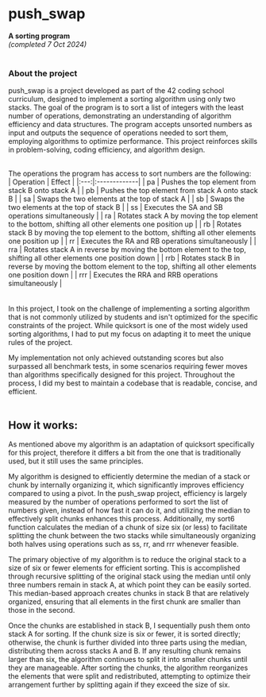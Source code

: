# **push_swap**
**A sorting program**<br/> 
*(completed 7 Oct 2024)*<br/> <br/> 

### About the project
push_swap is a project developed as part of the 42 coding school curriculum, designed to implement a sorting algorithm using only two stacks. The goal of the program is to sort a list of integers with the least number of operations, demonstrating an understanding of algorithm efficiency and data structures. The program accepts unsorted numbers as input and outputs the sequence of operations needed to sort them, employing algorithms to optimize performance. This project reinforces skills in problem-solving, coding efficiency, and algorithm design.<br/> <br/> 

The operations the program has access to sort numbers are the following:
<br />
| Operation | Effect |
|:---:|:-------------|
| pa | Pushes the top element from stack B onto stack A |
| pb | Pushes the top element from stack A onto stack B |
| sa | Swaps the two elements at the top of stack A |
| sb | Swaps the two elements at the top of stack B |
| ss | Executes the SA and SB operations simultaneously |
| ra | Rotates stack A by moving the top element to the bottom, shifting all other elements one position up |
| rb | Rotates stack B by moving the top element to the bottom, shifting all other elements one position up |
| rr | Executes the RA and RB operations simultaneously |
| rra | Rotates stack A in reverse by moving the bottom element to the top, shifting all other elements one position down |
| rrb | Rotates stack B in reverse by moving the bottom element to the top, shifting all other elements one position down |
| rrr | Executes the RRA and RRB operations simultaneously | <br />
<br />
<br />
In this project, I took on the challenge of implementing a sorting algorithm that is not commonly utilized by students and isn't optimized for the specific constraints of the project. While quicksort is one of the most widely used sorting algorithms, I had to put my focus on adapting it to meet the unique rules of the project.

My implementation not only achieved outstanding scores but also surpassed all benchmark tests, in some scenarios requiring fewer moves than algorithms specifically designed for this project. Throughout the process, I did my best to maintain a codebase that is readable, concise, and efficient.<br/> <br/> 



## How it works:

As mentioned above my algorithm is an adaptation of quicksort specifically for this project, therefore it differs a bit from the one that is traditionally used, but it still uses the same principles.

My algorithm is designed to efficiently determine the median of a stack or chunk by internally organizing it, which significantly improves efficiency compared to using a pivot. In the push_swap project, efficiency is largely measured by the number of operations performed to sort the list of numbers given, instead of how fast it can do it, and utilizing the median to effectively split chunks enhances this process. Additionally, my sort6 function calculates the median of a chunk of size six (or less) to facilitate splitting the chunk between the two stacks while simultaneously organizing both halves using operations such as ss, rr, and rrr whenever feasible.

The primary objective of my algorithm is to reduce the original stack to a size of six or fewer elements for efficient sorting. This is accomplished through recursive splitting of the original stack using the median until only three numbers remain in stack A, at which point they can be easily sorted. This median-based approach creates chunks in stack B that are relatively organized, ensuring that all elements in the first chunk are smaller than those in the second.

Once the chunks are established in stack B, I sequentially push them onto stack A for sorting. If the chunk size is six or fewer, it is sorted directly; otherwise, the chunk is further divided into three parts using the median, distributing them across stacks A and B. If any resulting chunk remains larger than six, the algorithm continues to split it into smaller chunks until they are manageable. After sorting the chunks, the algorithm reorganizes the elements that were split and redistributed, attempting to optimize their arrangement further by splitting again if they exceed the size of six.
